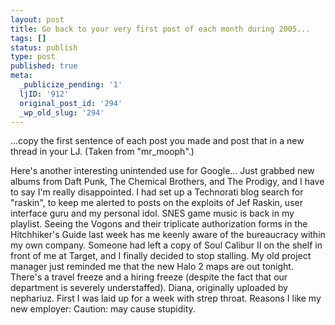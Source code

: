 ```yaml
---
layout: post
title: Go back to your very first post of each month during 2005...
tags: []
status: publish
type: post
published: true
meta:
  _publicize_pending: '1'
  ljID: '912'
  original_post_id: '294'
  _wp_old_slug: '294'
---
```

...copy the first sentence of each post you made and post that in a new thread in your LJ.  (Taken from "mr_mooph".)

Here's another interesting unintended use for Google... Just grabbed new albums from Daft Punk, The Chemical Brothers, and The Prodigy, and I have to say I'm really disappointed. I had set up a Technorati blog search for "raskin", to keep me alerted to posts on the exploits of Jef Raskin, user interface guru and my personal idol. SNES game music is back in my playlist. Seeing the Vogons and their triplicate authorization forms in the Hitchhiker's Guide last week has me keenly aware of the bureaucracy within my own company. Someone had left a copy of Soul Calibur II on the shelf in front of me at Target, and I finally decided to stop stalling. My old project manager just reminded me that the new Halo 2 maps are out tonight. There's a travel freeze and a hiring freeze (despite the fact that our department is severely understaffed). Diana, originally uploaded by nephariuz. First I was laid up for a week with strep throat. Reasons I like my new employer: Caution: may cause stupidity.
